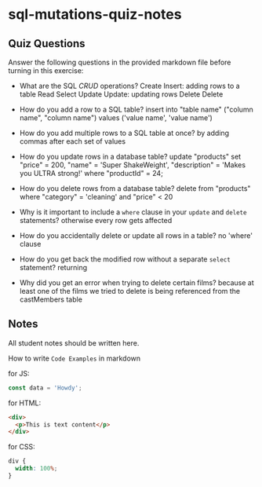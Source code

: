 # sql-mutations-quiz-notes

## Quiz Questions

Answer the following questions in the provided markdown file before turning in this exercise:

- What are the SQL _CRUD_ operations?
  Create Insert: adding rows to a table
  Read Select
  Update Update: updating rows
  Delete Delete

- How do you add a row to a SQL table?
  insert into "table name" ("column name", "column name")
  values ('value name', 'value name')

- How do you add multiple rows to a SQL table at once?
  by adding commas after each set of values

- How do you update rows in a database table?
  update "products"
  set "price" = 200,
  "name" = 'Super ShakeWeight',
  "description" = 'Makes you ULTRA strong!'
  where "productId" = 24;

- How do you delete rows from a database table?
  delete
  from "products"
  where "category" = 'cleaning'
  and "price" < 20

- Why is it important to include a `where` clause in your `update` and `delete` statements?
  otherwise every row gets affected

- How do you accidentally delete or update all rows in a table?
  no 'where' clause

- How do you get back the modified row without a separate `select` statement?
  returning

- Why did you get an error when trying to delete certain films?
  because at least one of the films we tried to delete is being referenced from the castMembers table

## Notes

All student notes should be written here.

How to write `Code Examples` in markdown

for JS:

```javascript
const data = 'Howdy';
```

for HTML:

```html
<div>
  <p>This is text content</p>
</div>
```

for CSS:

```css
div {
  width: 100%;
}
```
